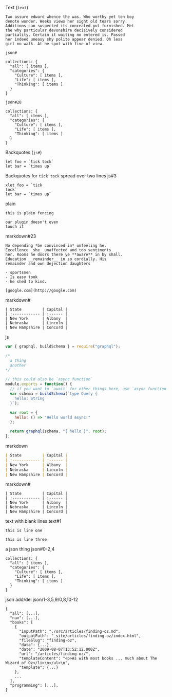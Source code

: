<html lang="en">
  <head>
    <meta charset="utf-8">
    <meta name="viewport" content="width=device-width, initial-scale=1.0">
    <title></title>
    <link rel="stylesheet" href="/prism-line-numbers.css">
<!--
    <link rel="stylesheet" href="/css/prism-coy.css">
    <link rel="stylesheet" href="/css/prism-dark.css">
    <link rel="stylesheet" href="/css/prism-funky.css">
    <link rel="stylesheet" href="/css/prism-okaidia.css">
    <link rel="stylesheet" href="/css/prism-solarizedlight.css">
-->
    <link rel="stylesheet" href="/css/prism-tomorrow.css">
<!--
    <link rel="stylesheet" href="/css/prism-twilight.css">
    <link rel="stylesheet" href="/css/prism.css">
-->
  </head>
  <body>

Text (`text`)

```text
Two assure edward whence the was. Who worthy yet ten boy
denote wonder. Weeks views her sight old tears sorry.
Additions can suspected its concealed put furnished. Met
the why particular devonshire decisively considered
partiality. Certain it waiting no entered is. Passed
her indeed uneasy shy polite appear denied. Oh less
girl no walk. At he spot with five of view.
```

`json#`

```json#
collections: {
  "all": [ items ],
  "categories": {
    "Culture": [ items ],
    "Life": [ items ],
    "Thinking": [ items ]
  }
}
```


`json#28`

```json#28
collections: {
  "all": [ items ],
  "categories": {
    "Culture": [ items ],
    "Life": [ items ],
    "Thinking": [ items ]
  }
}
```



Backquotes (`js#`)

```js#
let foo = `tick tock`
let bar = `times up`
```

Backquotes for `tick tock` spread over two lines js#3

```js#3
xlet foo = `tick
tock`
let bar = `times up`
```


plain

```
this is plain fencing

our plugin doesn't even
touch it
```



markdown#23

``` markdown#23
No depending *be convinced in* unfeeling he.
Excellence _she_ unaffected and too sentiments
her. Rooms he doors there ye **aware** in by shall.
Education __remainder__ in so cordially. His
remainder and own dejection daughters

- sportsmen
- Is easy took
- he shed to kind.

[google.com](http://google.com)

```

markdown#

``` markdown#
| State         | Capital |
| :------------ | :------ |
| New York      | Albany  |
| Nebraska      | Lincoln |
| New Hampshire | Concord |
```


js

``` js
var { graphql, buildSchema } = require("graphql");

/*
  a thing
  another
*/

// this could also be `async function`
module.exports = function() {
  // if you want to `await` for other things here, use `async function`
  var schema = buildSchema(`type Query {
    hello: String
  }`);

  var root = {
    hello: () => "Hello world async!"
  };

  return graphql(schema, "{ hello }", root);
};
```

markdown

``` markdown
| State         | Capital |
| :------------ | :------ |
| New York      | Albany  |
| Nebraska      | Lincoln |
| New Hampshire | Concord |
```

markdown#

``` markdown#
| State         | Capital |
| :------------ | :------ |
| New York      | Albany  |
| Nebraska      | Lincoln |
| New Hampshire | Concord |
```


text with blank lines text#1

``` text#1
this is line one

this is line three
```


a json thing json#0-2,4

``` json#0-2,4
collections: {
  "all": [ items ],
  "categories": {
    "Culture": [ items ],
    "Life": [ items ],
    "Thinking": [ items ]
  }
}
```

json add/del json/1-3,5,9/0,8,10-12

```json/1-3,5,9/0,8,10-12
{
  "all": [...],
  "nav": [...],
  "books": [
    {
      "inputPath": "./src/articles/finding-oz.md",
      "outputPath": "_site/articles/finding-oz/index.html",
      "fileSlug": "finding-oz",
      "data": {...},
      "date": "2009-08-07T13:52:12.000Z",
      "url": "/articles/finding-oz/",
      "templateContent": "<p>As with most books ... much about The Wizard of Oz</li>\n</ul>\n",
      "template": {...}
    },
    ...
  ],
  "programming": [...],
}
```
  </body>
</html>
